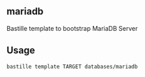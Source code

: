 ## mariadb
Bastille template to bootstrap MariaDB Server

## Usage
```shell
bastille template TARGET databases/mariadb
```

